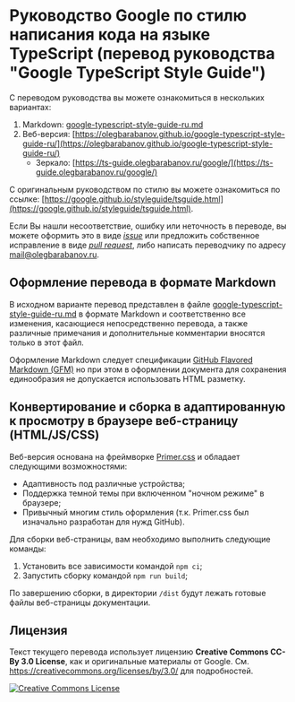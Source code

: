 # Руководство Google по стилю написания кода на языке TypeScript (перевод руководства "Google TypeScript Style Guide")

С переводом руководства вы можете ознакомиться в нескольких вариантах:
1. Markdown: [google-typescript-style-guide-ru.md](https://github.com/olegbarabanov/google-typescript-style-guide-ru/blob/main/src/google-typescript-style-guide-ru.md)
2. Веб-версия: [https://olegbarabanov.github.io/google-typescript-style-guide-ru/](https://olegbarabanov.github.io/google-typescript-style-guide-ru/)
   - Зеркало: [https://ts-guide.olegbarabanov.ru/google/](https://ts-guide.olegbarabanov.ru/google/)

С оригинальным руководством по стилю вы можете ознакомиться по ссылке: [https://google.github.io/styleguide/tsguide.html](https://google.github.io/styleguide/tsguide.html).

Если Вы нашли несоответствие, ошибку или неточность в переводе, вы можете оформить это в виде *[issue](https://github.com/olegbarabanov/google-typescript-style-guide-ru/issues)* или предложить собственное исправление в виде *[pull request](https://github.com/olegbarabanov/google-typescript-style-guide-ru/pulls)*, либо написать переводчику по адресу [mail@olegbarabanov.ru](mailto:mail@olegbarabanov.ru).

## Оформление перевода в формате Markdown

В исходном варианте перевод представлен в файле [google-typescript-style-guide-ru.md](/src/google-typescript-style-guide-ru.md) в формате Markdown и соответственно все изменения, касающиеся непосредственно перевода, а также различные примечания и дополнительные комментарии вносятся только в этот файл.

Оформление Markdown следует спецификации [GitHub Flavored Markdown (GFM)](https://github.github.com/gfm/) но при этом в оформлении документа для сохранения единообразия не допускается использовать HTML разметку.

## Конвертирование и сборка в адаптированную к просмотру в браузере веб-страницу (HTML/JS/CSS)

Веб-версия основана на фреймворке [Primer.css](https://primer.style/css/) и обладает следующими возможностями:
  - Адаптивность под различные устройства;
  - Поддержка темной темы при включенном "ночном режиме" в браузере;
  - Привычный многим стиль оформления (т.к. Primer.css был изначально разработан для нужд GitHub).

Для сборки веб-страницы, вам необходимо выполнить следующие команды:
1. Установить все зависимости командой `npm ci`;
2. Запустить сборку командой `npm run build`;

По завершению сборки, в директории `/dist` будут лежать готовые файлы веб-страницы документации.

## Лицензия

Текст текущего перевода использует лицензию **Creative Commons CC-By 3.0 License**, как и оригинальные материалы от Google. См. https://creativecommons.org/licenses/by/3.0/ для подробностей.

[![Creative Commons License](https://i.creativecommons.org/l/by/3.0/88x31.png)](https://creativecommons.org/licenses/by/3.0/)
